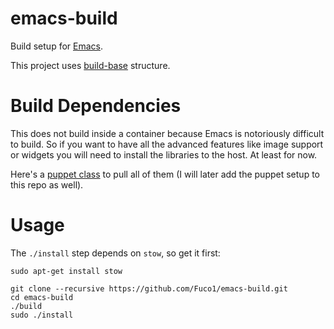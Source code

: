 # emacs-build

Build setup for [Emacs](https://www.gnu.org/software/emacs/).

This project uses [build-base](https://github.com/Fuco1/build-base) structure.

# Build Dependencies

This does not build inside a container because Emacs is notoriously difficult to build.  So if you want to have all the advanced features like image support or widgets you will need to install the libraries to the host.  At least for now.

Here's a [puppet class](https://github.com/Fuco1/puppet-ws/blob/master/local-modules/emacs/manifests/dependencies.pp) to pull all of them (I will later add the puppet setup to this repo as well).

# Usage

The `./install` step depends on `stow`, so get it first:

``` shell
sudo apt-get install stow
```

``` shell
git clone --recursive https://github.com/Fuco1/emacs-build.git
cd emacs-build
./build
sudo ./install
```
